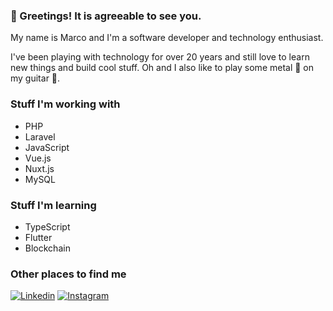 ### 🖖 Greetings! It is agreeable to see you.

My name is Marco and I'm a software developer and technology enthusiast.

I've been playing with technology for over 20 years and still love to learn new things and build cool stuff. Oh and I also like to play some metal 🤘 on my guitar 🎸.

### Stuff I'm working with

- PHP
- Laravel
- JavaScript
- Vue.js
- Nuxt.js
- MySQL

### Stuff I'm learning

- TypeScript
- Flutter
- Blockchain

### Other places to find me

[![Linkedin](https://img.shields.io/badge/-LinkedIn-blue?style=flat&logo=Linkedin&logoColor=white)](https://www.linkedin.com/in/marcomachadodev/)
[![Instagram](https://img.shields.io/badge/-Instagram-c13584?style=flat&labelColor=c13584&logo=instagram&logoColor=white)](https://www.instagram.com/marcomachado.dev/)

<!--
**marco-machado/marco-machado** is a ✨ _special_ ✨ repository because its `README.md` (this file) appears on your GitHub profile.

Here are some ideas to get you started:

- 🔭 I’m currently working on ...
- 🌱 I’m currently learning ...
- 👯 I’m looking to collaborate on ...
- 🤔 I’m looking for help with ...
- 💬 Ask me about ...
- 📫 How to reach me: ...
- 😄 Pronouns: ...
- ⚡ Fun fact: ...
-->
